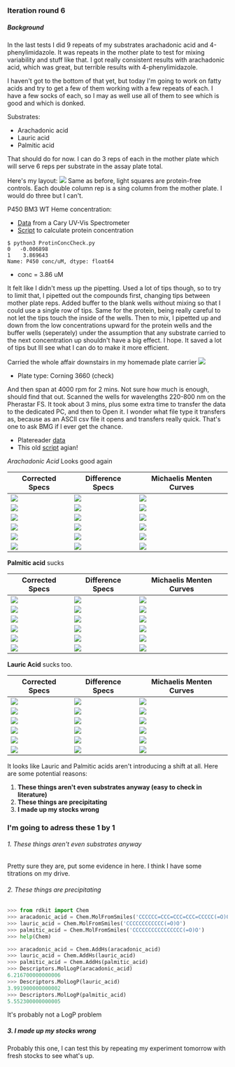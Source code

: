 ### Iteration round 6
##### Background
In the last tests I did 9 repeats of my substrates arachadonic acid and 4-phenylimidazole. It was  repeats in the mother plate to test for mixing variability and stuff like that. I got really consistent results with arachadonic acid, which was great, but terrible results with 4-phenylimidazole.

I haven't got to the bottom of that yet, but today I'm going to work on fatty acids and try to get a few of them working with a few repeats of each. I have a few socks of each, so I may as well use all of them to see which is good and which is donked.

Substrates:
* Arachadonic acid
* Lauric acid
* Palmitic acid

That should do for now. I can do 3 reps of each in the mother plate which will serve 6 reps per substrate in the assay plate total.

Here's my layout:
![](/home/james/Documents/Work/201906_PlateAssayDevelopment/6_More_iterationns/20190620_1_Platelayout.png)
Same as before, light squares are protein-free controls. Each double column rep is a sing column from the mother plate. I would do three but I can't.

P450 BM3 WT Heme concentration:
* [Data](20190620_BM3conccheck.csv) from a Cary UV-Vis Spectrometer
* [Script](ProtinConcCheck.py) to calculate protein concentration
```
$ python3 ProtinConcCheck.py
0   -0.006898
1    3.869643
Name: P450 conc/uM, dtype: float64
```
* conc = 3.86 uM

It felt like I didn't mess up the pipetting. Used a lot of tips though, so to try to limit that, I pipetted out the compounds first, changing tips between mother plate reps. Added buffer to the blank wells without mixing so that I could use a single row of tips. Same for the protein, being really careful to not let the tips touch the inside of the wells. Then to mix, I pipetted up and down from the low concentrations upward for the protein wells and the buffer wells (seperately) under the assumption that any substrate carried to the next concentration up shouldn't have a big effect. I hope. It saved a lot of tips but Ill see what I can do to make it more efficient.

Carried the whole affair downstairs in my homemade plate carrier
![](assets/readme-c8e5a655.jpg)

* Plate type: Corning 3660 (check)

And then span at 4000 rpm for 2 mins. Not sure how much is enough, should find that out.
Scanned the wells for wavelengths 220-800 nm on the Pherastar FS. It took about 3 mins, plus some extra time to transfer the data to the dedicated PC, and then to Open it. I wonder what file type it transfers as, because as an ASCII csv file it opens and transfers really quick. That's one to ask BMG if I ever get the chance.

* Platereader [data](assets/readme-00111b7f.CSV)
* This old [script](Plateanalysis20190620.py) agian!

*Arachadonic Acid* Looks good again

|Corrected Specs| Difference Specs| Michaelis Menten Curves|
|---------|---------|---------|
|![](arachadnic_acid_1.1_Corrected_Spectra_PM.png)|![](arachadnic_acid_1.1_Difference_Spectra_PM.png) | ![](arachadnic_acid_1.1_Michaelis_Menten_PM.png)|
|![](arachadnic_acid_1.2_Corrected_Spectra_PM.png) | ![](arachadnic_acid_1.2_Difference_Spectra_PM.png) | ![](arachadnic_acid_1.2_Michaelis_Menten_PM.png)|
|![](arachadnic_acid_2.1_Corrected_Spectra_PM.png)|![]( arachadnic_acid_2.1_Difference_Spectra_PM.png)| ![](arachadnic_acid_2.1_Michaelis_Menten_PM.png)|
|![](arachadnic_acid_2.2_Corrected_Spectra_PM.png)|![]( arachadnic_acid_2.2_Difference_Spectra_PM.png)| ![](arachadnic_acid_2.2_Michaelis_Menten_PM.png)|
|![](arachadnic_acid_3.1_Corrected_Spectra_PM.png)|![]( arachadnic_acid_3.1_Difference_Spectra_PM.png)| ![](arachadnic_acid_3.1_Michaelis_Menten_PM.png)|
|![](arachadnic_acid_3.2_Corrected_Spectra_PM.png)|![]( arachadnic_acid_3.2_Difference_Spectra_PM.png)| ![](arachadnic_acid_3.2_Michaelis_Menten_PM.png)|

**Palmitic acid** sucks

|Corrected Specs| Difference Specs| Michaelis Menten Curves|
|---------|---------|---------|
|![](Palmitic_acid_1.1_Corrected_Spectra_PM.png)|![](Palmitic_acid_1.1_Difference_Spectra_PM.png) | ![](Palmitic_acid_1.1_Michaelis_Menten_PM.png)|
|![](Palmitic_acid_1.2_Corrected_Spectra_PM.png) | ![](Palmitic_acid_1.2_Difference_Spectra_PM.png) | ![](Palmitic_acid_1.2_Michaelis_Menten_PM.png)|
|![](Palmitic_acid_2.1_Corrected_Spectra_PM.png)|![]( Palmitic_acid_2.1_Difference_Spectra_PM.png)| ![](Palmitic_acid_2.1_Michaelis_Menten_PM.png)|
|![](Palmitic_acid_2.2_Corrected_Spectra_PM.png)|![]( Palmitic_acid_2.2_Difference_Spectra_PM.png)| ![](Palmitic_acid_2.2_Michaelis_Menten_PM.png)|
|![](Palmitic_acid_3.1_Corrected_Spectra_PM.png)|![]( Palmitic_acid_3.1_Difference_Spectra_PM.png)| ![](Palmitic_acid_3.1_Michaelis_Menten_PM.png)|
|![](Palmitic_acid_3.2_Corrected_Spectra_PM.png)|![]( Palmitic_acid_3.2_Difference_Spectra_PM.png)| ![](Palmitic_acid_3.2_Michaelis_Menten_PM.png)|

**Lauric Acid** sucks too.

|Corrected Specs| Difference Specs| Michaelis Menten Curves|
|---------|---------|---------|
|![](Lauric_acid_1.1_Corrected_Spectra_PM.png)|![](Lauric_acid_1.1_Difference_Spectra_PM.png) | ![](Lauric_acid_1.1_Michaelis_Menten_PM.png)|
|![](Lauric_acid_1.2_Corrected_Spectra_PM.png) | ![](Lauric_acid_1.2_Difference_Spectra_PM.png) | ![](Lauric_acid_1.2_Michaelis_Menten_PM.png)|
|![](Lauric_acid_2.1_Corrected_Spectra_PM.png)|![]( Lauric_acid_2.1_Difference_Spectra_PM.png)| ![](Lauric_acid_2.1_Michaelis_Menten_PM.png)|
|![](Lauric_acid_2.2_Corrected_Spectra_PM.png)|![]( Lauric_acid_2.2_Difference_Spectra_PM.png)| ![](Lauric_acid_2.2_Michaelis_Menten_PM.png)|
|![](Lauric_acid_3.1_Corrected_Spectra_PM.png)|![]( Lauric_acid_3.1_Difference_Spectra_PM.png)| ![](Lauric_acid_3.1_Michaelis_Menten_PM.png)|
|![](Lauric_acid_3.2_Corrected_Spectra_PM.png)|![]( Lauric_acid_3.2_Difference_Spectra_PM.png)| ![](Lauric_acid_3.2_Michaelis_Menten_PM.png)|

It looks like Lauric and Palmitic acids aren't introducing a shift at all. Here are some potential reasons:
1. **These things aren't even substrates anyway (easy to check in literature)**
2. **These things are precipitating**
3. **I made up my stocks wrong**

### I'm going to adress these 1 by 1

###### 1. These things aren't even substrates anyway
Pretty sure they are, put some evidence in here. I think I have some titrations on my drive.


###### 2. These things are precipitating
```python
>>> from rdkit import Chem
>>> aracadonic_acid = Chem.MolFromSmiles('CCCCCC=CCC=CCC=CCC=CCCCC(=O)O')
>>> lauric_acid = Chem.MolFromSmiles('CCCCCCCCCCCC(=O)O')
>>> palmitic_acid = Chem.MolFromSmiles('CCCCCCCCCCCCCCCC(=O)O')
>>> help(Chem)

>>> aracadonic_acid = Chem.AddHs(aracadonic_acid)
>>> lauric_acid = Chem.AddHs(lauric_acid)
>>> palmitic_acid = Chem.AddHs(palmitic_acid)
>>> Descriptors.MolLogP(aracadonic_acid)
6.216700000000006
>>> Descriptors.MolLogP(lauric_acid)
3.991900000000002
>>> Descriptors.MolLogP(palmitic_acid)
5.552300000000005
```
It's probably not a LogP problem

##### 3. I made up my stocks wrong
Probably this one, I can test this by repeating my experiment tomorrow with fresh stocks to see what's up.
